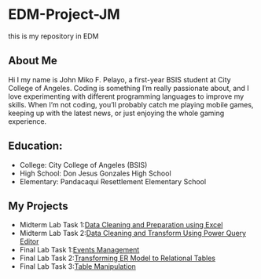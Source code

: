 # EDM-Project-JM
this is my repository in EDM
## About Me
Hi I my name is John Miko F. Pelayo, a first-year BSIS student at City College of Angeles. Coding is something I’m really passionate about, and I love experimenting with different programming languages to improve my skills. When I’m not coding, you’ll probably catch me playing mobile games, keeping up with the latest news, or just enjoying the whole gaming experience.

## Education:
- College: City College of Angeles (BSIS)
- High School: Don Jesus Gonzales High School
- Elementary: Pandacaqui Resettlement Elementary School
## My Projects
- Midterm Lab Task 1:[Data Cleaning and Preparation using Excel](https://github.com/jmpelayo07/EDM-Project-JM/tree/main/Midterm%20Task%201)
- Midterm Lab Task 2:[Data Cleaning and Transform Using Power Query Editor](https://github.com/jmpelayo07/EDM-Project-JM/tree/main/midterm%20Task%202%20)
- Final Lab Task 1:[Events Management](https://github.com/jmpelayo07/EDM-Project-JM/tree/main/Final%20Task%201)
- Final Lab Task 2:[Transforming ER Model to Relational Tables](https://github.com/jmpelayo07/EDM-Project-JM/tree/main/Final%20Task%202)
- Final Lab Task 3:[Table Manipulation](https://github.com/jmpelayo07/EDM-Project-JM/tree/main/Final%20Task%202/Final%20Task%203)
